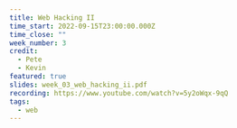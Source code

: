 ```yaml
---
title: Web Hacking II
time_start: 2022-09-15T23:00:00.000Z
time_close: ""
week_number: 3
credit:
  - Pete
  - Kevin
featured: true
slides: week_03_web_hacking_ii.pdf
recording: https://www.youtube.com/watch?v=5y2oWqx-9qQ
tags:
  - web
---
```

